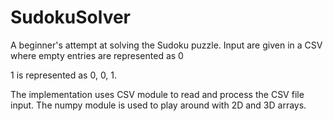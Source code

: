 # SudokuSolver
A beginner's attempt at solving the Sudoku puzzle. Input are given in a CSV where empty entries are represented as 0

<empty><empty>1 is represented as 0, 0, 1.

The implementation uses CSV module to read and process the CSV file input.
The numpy module is used to play around with 2D and 3D arrays.



